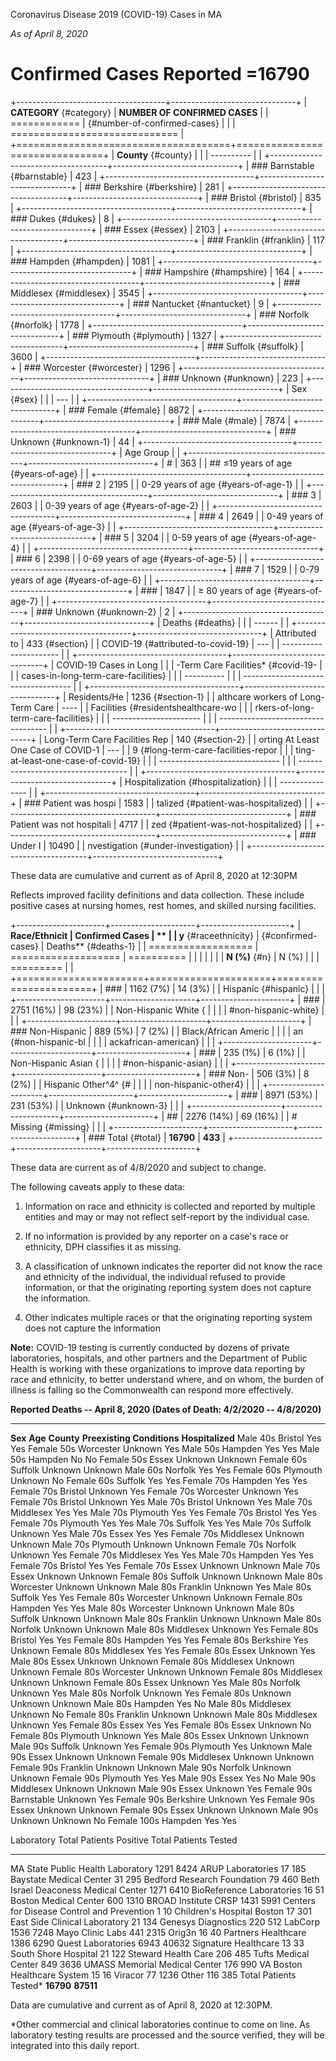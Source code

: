 Coronavirus Disease 2019 (COVID-19) Cases in MA

*As of April 8, 2020*

Confirmed Cases Reported =16790
===============================

+-------------------------------------+-------------------------------+
| **CATEGORY** {#category}            | **NUMBER OF CONFIRMED CASES** |
| ============                        |  {#number-of-confirmed-cases} |
|                                     | ============================= |
+=====================================+===============================+
| **County** {#county}                |                               |
| ----------                          |                               |
+-------------------------------------+-------------------------------+
| ### Barnstable {#barnstable}        | 423                           |
+-------------------------------------+-------------------------------+
| ### Berkshire {#berkshire}          | 281                           |
+-------------------------------------+-------------------------------+
| ### Bristol {#bristol}              | 835                           |
+-------------------------------------+-------------------------------+
| ### Dukes {#dukes}                  | 8                             |
+-------------------------------------+-------------------------------+
| ### Essex {#essex}                  | 2103                          |
+-------------------------------------+-------------------------------+
| ### Franklin {#franklin}            | 117                           |
+-------------------------------------+-------------------------------+
| ### Hampden {#hampden}              | 1081                          |
+-------------------------------------+-------------------------------+
| ### Hampshire {#hampshire}          | 164                           |
+-------------------------------------+-------------------------------+
| ### Middlesex {#middlesex}          | 3545                          |
+-------------------------------------+-------------------------------+
| ### Nantucket {#nantucket}          | 9                             |
+-------------------------------------+-------------------------------+
| ### Norfolk {#norfolk}              | 1778                          |
+-------------------------------------+-------------------------------+
| ### Plymouth {#plymouth}            | 1327                          |
+-------------------------------------+-------------------------------+
| ### Suffolk {#suffolk}              | 3600                          |
+-------------------------------------+-------------------------------+
| ### Worcester {#worcester}          | 1296                          |
+-------------------------------------+-------------------------------+
| ### Unknown {#unknown}              | 223                           |
+-------------------------------------+-------------------------------+
| Sex {#sex}                          |                               |
| ---                                 |                               |
+-------------------------------------+-------------------------------+
| ### Female {#female}                | 8872                          |
+-------------------------------------+-------------------------------+
| ### Male {#male}                    | 7874                          |
+-------------------------------------+-------------------------------+
| ### Unknown {#unknown-1}            | 44                            |
+-------------------------------------+-------------------------------+
| Age Group                           |                               |
+-------------------------------------+-------------------------------+
| #                                   | 363                           |
| ## ≤19 years of age {#years-of-age} |                               |
+-------------------------------------+-------------------------------+
| ### 2                               | 2195                          |
| 0-29 years of age {#years-of-age-1} |                               |
+-------------------------------------+-------------------------------+
| ### 3                               | 2603                          |
| 0-39 years of age {#years-of-age-2} |                               |
+-------------------------------------+-------------------------------+
| ### 4                               | 2649                          |
| 0-49 years of age {#years-of-age-3} |                               |
+-------------------------------------+-------------------------------+
| ### 5                               | 3204                          |
| 0-59 years of age {#years-of-age-4} |                               |
+-------------------------------------+-------------------------------+
| ### 6                               | 2398                          |
| 0-69 years of age {#years-of-age-5} |                               |
+-------------------------------------+-------------------------------+
| ### 7                               | 1529                          |
| 0-79 years of age {#years-of-age-6} |                               |
+-------------------------------------+-------------------------------+
| ###                                 | 1847                          |
| ≥ 80 years of age {#years-of-age-7} |                               |
+-------------------------------------+-------------------------------+
| ### Unknown {#unknown-2}            | 2                             |
+-------------------------------------+-------------------------------+
| Deaths {#deaths}                    |                               |
| ------                              |                               |
+-------------------------------------+-------------------------------+
| Attributed to                       | 433 {#section}                |
|  COVID-19 {#attributed-to-covid-19} | ---                           |
| ----------------------              |                               |
+-------------------------------------+-------------------------------+
| COVID-19 Cases in Long              |                               |
| -Term Care Facilities\* {#covid-19- |                               |
| cases-in-long-term-care-facilities} |                               |
| ----------                          |                               |
| ----------------------------------- |                               |
+-------------------------------------+-------------------------------+
| Residents/He                        | 1236 {#section-1}             |
| althcare workers of Long-Term Care  | ----                          |
| Facilities {#residentshealthcare-wo |                               |
| rkers-of-long-term-care-facilities} |                               |
| ----------------------              |                               |
| ----------------------------------- |                               |
+-------------------------------------+-------------------------------+
| Long-Term Care Facilities Rep       | 140 {#section-2}              |
| orting At Least One Case of COVID-1 | ---                           |
| 9 {#long-term-care-facilities-repor |                               |
| ting-at-least-one-case-of-covid-19} |                               |
| ------------------------------      |                               |
| ----------------------------------- |                               |
+-------------------------------------+-------------------------------+
| Hospitalization  {#hospitalization} |                               |
| ---------------                     |                               |
+-------------------------------------+-------------------------------+
| ### Patient was hospi               | 1583                          |
| talized {#patient-was-hospitalized} |                               |
+-------------------------------------+-------------------------------+
| ### Patient was not hospitali       | 4717                          |
| zed {#patient-was-not-hospitalized} |                               |
+-------------------------------------+-------------------------------+
| ### Under I                         | 10490                         |
| nvestigation {#under-investigation} |                               |
+-------------------------------------+-------------------------------+

These data are cumulative and current as of April 8, 2020 at 12:30PM

Reflects improved facility definitions and data collection. These
include positive cases at nursing homes, rest homes, and skilled nursing
facilities.

+----------------------+---------------------+----------------------+
| **Race/Ethnicit      | **Confirmed Cases** | **                   |
| y** {#raceethnicity} |  {#confirmed-cases} | Deaths** {#deaths-1} |
| ==================   | =================== | ==========           |
|                      |                     |                      |
|                      | **N (%)** {#n}      | N (%)                |
|                      | =========           |                      |
+======================+=====================+======================+
| ###                  | 1162 (7%)           | 14 (3%)              |
| Hispanic {#hispanic} |                     |                      |
+----------------------+---------------------+----------------------+
| ###                  | 2751 (16%)          | 98 (23%)             |
| Non-Hispanic White { |                     |                      |
| #non-hispanic-white} |                     |                      |
+----------------------+---------------------+----------------------+
| ### Non-Hispanic     | 889 (5%)            | 7 (2%)               |
| Black/African Americ |                     |                      |
| an {#non-hispanic-bl |                     |                      |
| ackafrican-american} |                     |                      |
+----------------------+---------------------+----------------------+
| ###                  | 235 (1%)            | 6 (1%)               |
| Non-Hispanic Asian { |                     |                      |
| #non-hispanic-asian} |                     |                      |
+----------------------+---------------------+----------------------+
| ### Non-             | 506 (3%)            | 8 (2%)               |
| Hispanic Other^4^ {# |                     |                      |
| non-hispanic-other4} |                     |                      |
+----------------------+---------------------+----------------------+
| ###                  | 8971 (53%)          | 231 (53%)            |
| Unknown {#unknown-3} |                     |                      |
+----------------------+---------------------+----------------------+
| ##                   | 2276 (14%)          | 69 (16%)             |
| # Missing {#missing} |                     |                      |
+----------------------+---------------------+----------------------+
| ### Total {#total}   | **16790**           | **433**              |
+----------------------+---------------------+----------------------+

These data are current as of 4/8/2020 and subject to change.

The following caveats apply to these data:

1.  Information on race and ethnicity is collected and reported by
    multiple entities and may or may not reflect self-report by the
    individual case.

2.  If no information is provided by any reporter on a case's race or
    ethnicity, DPH classifies it as missing.

3.  A classification of unknown indicates the reporter did not know the
    race and ethnicity of the individual, the individual refused to
    provide information, or that the originating reporting system does
    not capture the information.

4.  Other indicates multiple races or that the originating reporting
    system does not capture the information

**Note:** COVID-19 testing is currently conducted by dozens of private
laboratories, hospitals, and other partners and the Department of Public
Health is working with these organizations to improve data reporting by
race and ethnicity, to better understand where, and on whom, the burden
of illness is falling so the Commonwealth can respond more effectively. 

  **Reported Deaths -- April 8, 2020 (Dates of Death: 4/2/2020 -- 4/8/2020)**                                                       
  ----------------------------------------------------------------------------- --------- ------------ ---------------------------- ------------------
  **Sex**                                                                       **Age**   **County**   **Preexisting Conditions**   **Hospitalized**
  Male                                                                          40s       Bristol      Yes                          Yes
  Female                                                                        50s       Worcester    Unknown                      Yes
  Male                                                                          50s       Hampden      Yes                          Yes
  Male                                                                          50s       Hampden      No                           No
  Female                                                                        50s       Essex        Unknown                      Unknown
  Female                                                                        60s       Suffolk      Unknown                      Unknown
  Male                                                                          60s       Norfolk      Yes                          Yes
  Female                                                                        60s       Plymouth     Unknown                      No
  Female                                                                        60s       Suffolk      Yes                          Yes
  Female                                                                        70s       Hampden      Yes                          Yes
  Female                                                                        70s       Bristol      Unknown                      Yes
  Female                                                                        70s       Worcester    Unknown                      Yes
  Female                                                                        70s       Bristol      Unknown                      Yes
  Male                                                                          70s       Bristol      Unknown                      Yes
  Male                                                                          70s       Middlesex    Yes                          Yes
  Male                                                                          70s       Plymouth     Yes                          Yes
  Female                                                                        70s       Bristol      Yes                          Yes
  Female                                                                        70s       Plymouth     Yes                          Yes
  Male                                                                          70s       Suffolk      Yes                          Yes
  Male                                                                          70s       Suffolk      Unknown                      Yes
  Male                                                                          70s       Essex        Yes                          Yes
  Female                                                                        70s       Middlesex    Unknown                      Unknown
  Male                                                                          70s       Plymouth     Unknown                      Unknown
  Female                                                                        70s       Norfolk      Unknown                      Yes
  Female                                                                        70s       Middlesex    Yes                          Yes
  Male                                                                          70s       Hampden      Yes                          Yes
  Female                                                                        70s       Bristol      Yes                          Yes
  Female                                                                        70s       Essex        Unknown                      Unknown
  Male                                                                          70s       Essex        Unknown                      Unknown
  Female                                                                        80s       Suffolk      Unknown                      Unknown
  Male                                                                          80s       Worcester    Unknown                      Unknown
  Male                                                                          80s       Franklin     Unknown                      Yes
  Male                                                                          80s       Suffolk      Yes                          Yes
  Female                                                                        80s       Worcester    Unknown                      Unknown
  Female                                                                        80s       Hampden      Yes                          Yes
  Male                                                                          80s       Worcester    Unknown                      Unknown
  Male                                                                          80s       Suffolk      Unknown                      Unknown
  Male                                                                          80s       Franklin     Unknown                      Unknown
  Male                                                                          80s       Norfolk      Unknown                      Unknown
  Male                                                                          80s       Middlesex    Unknown                      Yes
  Female                                                                        80s       Bristol      Yes                          Yes
  Female                                                                        80s       Hampden      Yes                          Yes
  Female                                                                        80s       Berkshire    Yes                          Unknown
  Female                                                                        80s       Middlesex    Yes                          Yes
  Female                                                                        80s       Essex        Unknown                      Yes
  Male                                                                          80s       Essex        Unknown                      Unknown
  Female                                                                        80s       Middlesex    Unknown                      Unknown
  Female                                                                        80s       Worcester    Unknown                      Unknown
  Female                                                                        80s       Middlesex    Unknown                      Unknown
  Female                                                                        80s       Essex        Unknown                      Yes
  Male                                                                          80s       Norfolk      Unknown                      Yes
  Male                                                                          80s       Norfolk      Unknown                      Yes
  Female                                                                        80s       Unknown      Unknown                      Unknown
  Male                                                                          80s       Hampden      Yes                          No
  Male                                                                          80s       Middlesex    Unknown                      No
  Female                                                                        80s       Franklin     Unknown                      Unknown
  Male                                                                          80s       Middlesex    Unknown                      Yes
  Female                                                                        80s       Essex        Yes                          Yes
  Female                                                                        80s       Essex        Unknown                      No
  Female                                                                        80s       Plymouth     Unknown                      Yes
  Male                                                                          80s       Essex        Unknown                      Unknown
  Male                                                                          90s       Suffolk      Unknown                      Yes
  Female                                                                        90s       Plymouth     Yes                          Unknown
  Male                                                                          90s       Essex        Unknown                      Unknown
  Female                                                                        90s       Middlesex    Unknown                      Unknown
  Female                                                                        90s       Franklin     Unknown                      Unknown
  Male                                                                          90s       Norfolk      Unknown                      Unknown
  Female                                                                        90s       Plymouth     Yes                          Yes
  Male                                                                          90s       Essex        Yes                          No
  Male                                                                          90s       Middlesex    Unknown                      Unknown
  Male                                                                          90s       Essex        Unknown                      Yes
  Female                                                                        90s       Barnstable   Unknown                      Yes
  Female                                                                        90s       Berkshire    Unknown                      Yes
  Female                                                                        90s       Essex        Unknown                      Unknown
  Female                                                                        90s       Essex        Unknown                      Unknown
  Male                                                                          90s       Unknown      Unknown                      No
  Female                                                                        100s      Hampden      Yes                          Yes

  Laboratory                                   Total Patients Positive   Total Patients Tested
  -------------------------------------------- ------------------------- -----------------------
  MA State Public Health Laboratory            1291                      8424
  ARUP Laboratories                            17                        185
  Baystate Medical Center                      31                        295
  Bedford Research Foundation                  79                        460
  Beth Israel Deaconess Medical Center         1271                      6410
  BioReference Laboratories                    16                        51
  Boston Medical Center                        600                       1310
  BROAD Institute CRSP                         1431                      5991
  Centers for Disease Control and Prevention   1                         10
  Children's Hospital Boston                   17                        301
  East Side Clinical Laboratory                21                        134
  Genesys Diagnostics                          220                       512
  LabCorp                                      1536                      7248
  Mayo Clinic Labs                             441                       2315
  Orig3n                                       16                        40
  Partners Healthcare                          1386                      6290
  Quest Laboratories                           6943                      40632
  Signature Healthcare                         13                        33
  South Shore Hospital                         21                        122
  Steward Health Care                          206                       485
  Tufts Medical Center                         849                       3636
  UMASS Memorial Medical Center                176                       990
  VA Boston Healthcare System                  15                        16
  Viracor                                      77                        1236
  Other                                        116                       385
  Total Patients Tested\*                      **16790**                 **87511**

Data are cumulative and current as of April 8, 2020 at 12:30PM.

\*Other commercial and clinical laboratories continue to come on line.
As laboratory testing results are processed and the source verified,
they will be integrated into this daily report.
